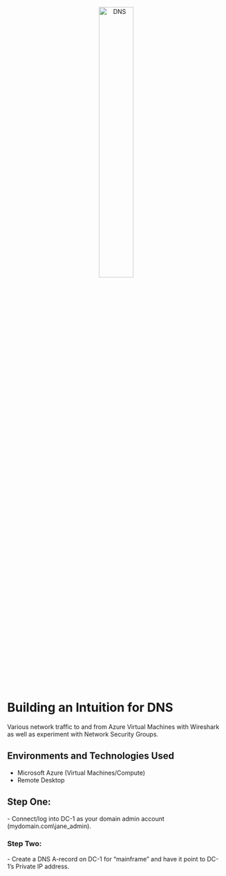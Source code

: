 <p align="center">
<img src="https://i.imgur.com/PVSIB2I.png" alt="DNS" height="40%" width="40%"/>
</p>

<h1>Building an Intuition for DNS </h1>
Various network traffic to and from Azure Virtual Machines with Wireshark as well as experiment with Network Security Groups. <br />

<h2>Environments and Technologies Used</h2>

- Microsoft Azure (Virtual Machines/Compute)
- Remote Desktop

<h2>Step One:</h2>
- Connect/log into DC-1 as your domain admin account (mydomain.com\jane_admin).

<h3>Step Two:</h3>
- Create a DNS A-record on DC-1 for “mainframe” and have it point to DC-1’s Private IP address.




